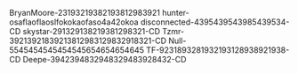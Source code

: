 BryanMoore-23193219382193812983921
hunter-osaflaoflaoslfokokaofaso4a42okoa
disconnected-4395439543985439534-CD
skystar-291329138219381298321-CD
Tzmr-39213921839213812983129832918321-CD
Null-5545454545454545654654654645
TF-9231893281932193128938921938-CD
Deepe-3942394832948329483928432-CD
